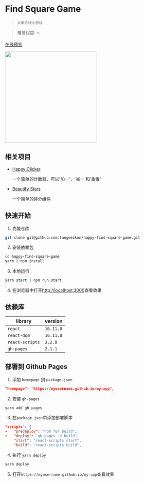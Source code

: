 # Find Square Game

>     点击方块小游戏

> 难易程度: ⭐

[在线预览](https://tangweikun.github.io/happy-find-square-game)

<img src="./screenshot/demo.gif" alt='' width="300">

## 相关项目

- [Happy Clicker](https://juejin.im/post/5dce16b8f265da0bc53c76b7)

  一个简单的计数器，可以'加一'，'减一'和'重置'

- [Beautify Stars](https://juejin.im/post/5dd203e3f265da0bde5c1ee0)

  一个简单的评分组件

## 快速开始

1. 克隆仓库

```bash
git clone git@github.com:tangweikun/happy-find-square-game.git
```

2. 安装依赖包

```bash
cd happy-find-square-game
yarn | npm install
```

3. 本地运行

```bash
yarn start | npm run start
```

4. 在浏览器中打开[http://localhost:3000](http://localhost:3000)查看效果

## 依赖库

| library         | version   |
| --------------- | --------- |
| `react`         | `16.11.0` |
| `react-dom`     | `16.11.0` |
| `react-scripts` | `3.2.0`   |
| `gh-pages`      | `2.1.1`   |

## 部署到 Github Pages

1. 添加 `homepage` 到 `package.json`

```json
"homepage": "https://myusername.github.io/my-app",
```

2. 安装 `gh-pages`

```bash
yarn add gh-pages
```

3. 在`package.json`中添加部署脚本

```json
"scripts": {
+   "predeploy": "npm run build",
+   "deploy": "gh-pages -d build",
    "start": "react-scripts start",
    "build": "react-scripts build",
```

4. 执行 `yarn deploy`

```bash
yarn deploy
```

5. 打开`https://myusername.github.io/my-app`查看效果
